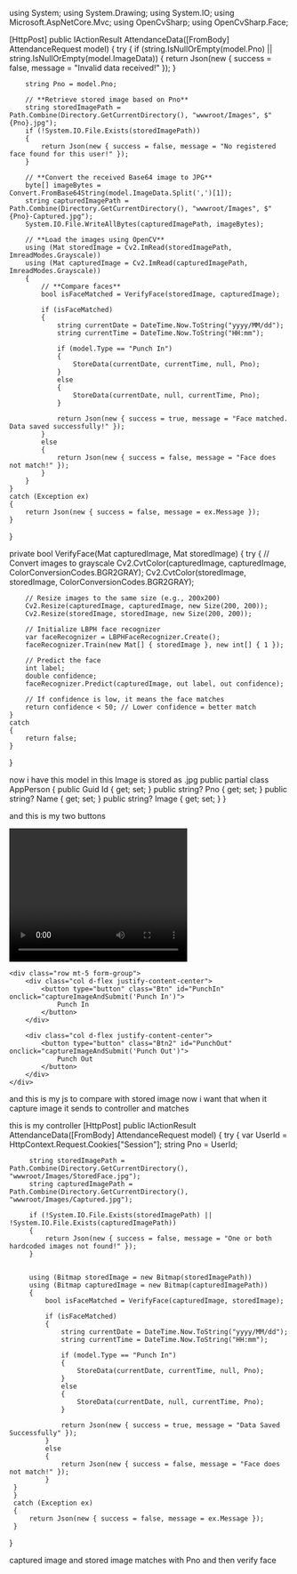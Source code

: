 <script>
    const video = document.getElementById("video");
    const canvas = document.getElementById("canvas");
    const EntryTypeInput = document.getElementById("EntryType");

    navigator.mediaDevices.getUserMedia({ video: { facingMode: "user" } })
        .then(function (stream) {
            video.srcObject = stream;
            video.play();
        })
        .catch(function (error) {
            console.error("Error accessing camera: ", error);
        });

    function captureImageAndSubmit(entryType) {
        EntryTypeInput.value = entryType;

        const context = canvas.getContext("2d");
        canvas.width = video.videoWidth;
        canvas.height = video.videoHeight;
        context.drawImage(video, 0, 0, canvas.width, canvas.height);

        const imageData = canvas.toDataURL("image/jpeg"); // Save as JPG

        // Get Pno from cookies (ensure it's set in the session)
        const Pno = document.cookie.split('; ').find(row => row.startsWith('Session=')).split('=')[1];

        fetch("/Geo/AttendanceData", {
            method: "POST",
            headers: {
                "Content-Type": "application/json"
            },
            body: JSON.stringify({
                Type: entryType,
                Pno: Pno, // Send Pno
                ImageData: imageData
            })
        })
        .then(response => response.json())
        .then(data => {
            alert(data.message);
        })
        .catch(error => {
            console.error("Error:", error);
            alert("An error occurred while submitting the image.");
        });
    }
</script>



using System;
using System.Drawing;
using System.IO;
using Microsoft.AspNetCore.Mvc;
using OpenCvSharp;
using OpenCvSharp.Face;

[HttpPost]
public IActionResult AttendanceData([FromBody] AttendanceRequest model)
{
    try
    {
        if (string.IsNullOrEmpty(model.Pno) || string.IsNullOrEmpty(model.ImageData))
        {
            return Json(new { success = false, message = "Invalid data received!" });
        }

        string Pno = model.Pno;

        // **Retrieve stored image based on Pno**
        string storedImagePath = Path.Combine(Directory.GetCurrentDirectory(), "wwwroot/Images", $"{Pno}.jpg");
        if (!System.IO.File.Exists(storedImagePath))
        {
            return Json(new { success = false, message = "No registered face found for this user!" });
        }

        // **Convert the received Base64 image to JPG**
        byte[] imageBytes = Convert.FromBase64String(model.ImageData.Split(',')[1]);
        string capturedImagePath = Path.Combine(Directory.GetCurrentDirectory(), "wwwroot/Images", $"{Pno}-Captured.jpg");
        System.IO.File.WriteAllBytes(capturedImagePath, imageBytes);

        // **Load the images using OpenCV**
        using (Mat storedImage = Cv2.ImRead(storedImagePath, ImreadModes.Grayscale))
        using (Mat capturedImage = Cv2.ImRead(capturedImagePath, ImreadModes.Grayscale))
        {
            // **Compare faces**
            bool isFaceMatched = VerifyFace(storedImage, capturedImage);

            if (isFaceMatched)
            {
                string currentDate = DateTime.Now.ToString("yyyy/MM/dd");
                string currentTime = DateTime.Now.ToString("HH:mm");

                if (model.Type == "Punch In")
                {
                    StoreData(currentDate, currentTime, null, Pno);
                }
                else
                {
                    StoreData(currentDate, null, currentTime, Pno);
                }

                return Json(new { success = true, message = "Face matched. Data saved successfully!" });
            }
            else
            {
                return Json(new { success = false, message = "Face does not match!" });
            }
        }
    }
    catch (Exception ex)
    {
        return Json(new { success = false, message = ex.Message });
    }
}


private bool VerifyFace(Mat capturedImage, Mat storedImage)
{
    try
    {
        // Convert images to grayscale
        Cv2.CvtColor(capturedImage, capturedImage, ColorConversionCodes.BGR2GRAY);
        Cv2.CvtColor(storedImage, storedImage, ColorConversionCodes.BGR2GRAY);

        // Resize images to the same size (e.g., 200x200)
        Cv2.Resize(capturedImage, capturedImage, new Size(200, 200));
        Cv2.Resize(storedImage, storedImage, new Size(200, 200));

        // Initialize LBPH face recognizer
        var faceRecognizer = LBPHFaceRecognizer.Create();
        faceRecognizer.Train(new Mat[] { storedImage }, new int[] { 1 });

        // Predict the face
        int label;
        double confidence;
        faceRecognizer.Predict(capturedImage, out label, out confidence);

        // If confidence is low, it means the face matches
        return confidence < 50; // Lower confidence = better match
    }
    catch
    {
        return false;
    }
}



now i have this model in this Image is stored as .jpg 
public partial class AppPerson
{
    public Guid Id { get; set; }
    public string? Pno { get; set; }
    public string? Name { get; set; }
    public string? Image { get; set; }
}

and this is my two buttons 

<form asp-action="AttendanceData" id="form" asp-controller="Geo" method="post">
    <div class="form-group text-center">
        <video id="video" width="320" height="240" autoplay playsinline></video>
        <canvas id="canvas" style="display: none;"></canvas>
    </div>
    <input type="hidden" name="Type" id="EntryType" />

    <div class="row mt-5 form-group">
        <div class="col d-flex justify-content-center">
            <button type="button" class="Btn" id="PunchIn" onclick="captureImageAndSubmit('Punch In')">
                Punch In
            </button>
        </div>

        <div class="col d-flex justify-content-center">
            <button type="button" class="Btn2" id="PunchOut" onclick="captureImageAndSubmit('Punch Out')">
                Punch Out
            </button>
        </div>
    </div>
</form>
and this is my js to compare with stored image 
now i want that when it capture image it sends to controller and matches 
   <script>
       const video = document.getElementById("video");
       const canvas = document.getElementById("canvas");
       const EntryTypeInput = document.getElementById("EntryType");

       navigator.mediaDevices.getUserMedia({ video: { facingMode: "user" } })
           .then(function (stream) {
               video.srcObject = stream;
               video.play();
           })
           .catch(function (error) {
               console.error("Error accessing camera: ", error);
           });

   function captureImageAndSubmit(entryType) {
       EntryTypeInput.value = entryType;

       const context = canvas.getContext("2d");
       canvas.width = video.videoWidth;
       canvas.height = video.videoHeight;
       context.drawImage(video, 0, 0, canvas.width, canvas.height);

       const imageData = canvas.toDataURL("image/png");

       fetch("/Geo/AttendanceData", {
           method: "POST",
           headers: {
               "Content-Type": "application/json"
           },
           body: JSON.stringify({
               Type: entryType,
               ImageData: imageData
           })
       })
           .then(response => response.json())
           .then(data => {
               alert(data.message);
           })
           .catch(error => {
               console.error("Error:", error);
               alert("An error occurred while submitting the image.");
           });
   }

   </script>

this is my controller 
 [HttpPost]
 public IActionResult AttendanceData([FromBody] AttendanceRequest model)
 {
     try
     {
         var UserId = HttpContext.Request.Cookies["Session"];
         string Pno = UserId;


         string storedImagePath = Path.Combine(Directory.GetCurrentDirectory(), "wwwroot/Images/StoredFace.jpg");
         string capturedImagePath = Path.Combine(Directory.GetCurrentDirectory(), "wwwroot/Images/Captured.jpg");

         if (!System.IO.File.Exists(storedImagePath) || !System.IO.File.Exists(capturedImagePath))
         {
             return Json(new { success = false, message = "One or both hardcoded images not found!" });
         }

        
         using (Bitmap storedImage = new Bitmap(storedImagePath))
         using (Bitmap capturedImage = new Bitmap(capturedImagePath))
         {
             bool isFaceMatched = VerifyFace(capturedImage, storedImage);

             if (isFaceMatched)
             {
                 string currentDate = DateTime.Now.ToString("yyyy/MM/dd");
                 string currentTime = DateTime.Now.ToString("HH:mm");

                 if (model.Type == "Punch In")
                 {
                     StoreData(currentDate, currentTime, null, Pno);
                 }
                 else
                 {
                     StoreData(currentDate, null, currentTime, Pno);
                 }

                 return Json(new { success = true, message = "Data Saved Successfully" });
             }
             else
             {
                 return Json(new { success = false, message = "Face does not match!" });
             }
     }
     }
     catch (Exception ex)
     {
         return Json(new { success = false, message = ex.Message });
     }
 }

captured image and stored image matches with Pno and then verify face
